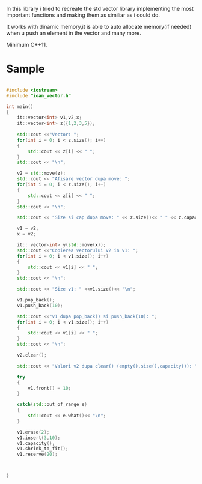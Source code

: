 In this library i tried to recreate the std vector library implementing the most important functions and making them as similiar as i could do.

It works with dinamic memory,it is able to auto allocate memory(if needed) when u push an element in the vector and many more.

Minimum C++11.

# Sample
```cpp

#include <iostream>
#include "ioan_vector.h"

int main()
{
    it::vector<int> v1,v2,x;
    it::vector<int> z({1,2,3,5});
    
    std::cout <<"Vector: ";
    for(int i = 0; i < z.size(); i++)
    {
        std::cout << z[i] << " ";
    }
    std::cout << "\n";

    v2 = std::move(z);
    std::cout << "Afisare vector dupa move: ";
    for(int i = 0; i < z.size(); i++)
    {
        std::cout << z[i] << " ";
    }
    std::cout << "\n";

    std::cout << "Size si cap dupa move: " << z.size()<< " " << z.capacity() << "\n";

    v1 = v2;
    x = v2;

    it:: vector<int> y(std::move(x));
    std::cout <<"Copierea vectorului v2 in v1: ";
    for(int i = 0; i < v1.size(); i++)
    {
        std::cout << v1[i] << " ";
    }
    std::cout << "\n";

    std::cout << "Size v1: " <<v1.size()<< "\n";

    v1.pop_back();
    v1.push_back(10);

    std::cout <<"v1 dupa pop_back() si push_back(10): ";
    for(int i = 0; i < v1.size(); i++)
    {
        std::cout << v1[i] << " ";
    }
    std::cout << "\n";

    v2.clear();

    std::cout << "Valori v2 dupa clear() (empty(),size(),capacity()): " << v2.empty() << " " << v2.size() <<" "<< v2.capacity() << "\n";

    try
    { 
        v1.front() = 10;
    }

    catch(std::out_of_range e)
    {
        std::cout << e.what()<< "\n";
    }

    v1.erase(2);
    v1.insert(3,10);
    v1.capacity();
    v1.shrink_to_fit();
    v1.reserve(20);



}

```




